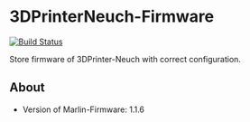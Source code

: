 # 3DPrinterNeuch-Firmware
[![Build Status](https://travis-ci.org/fablabneuch/3DPrinterNeuch-Firmware.svg?branch=dev-travis-ci)](https://travis-ci.org/fablabneuch/3DPrinterNeuch-Firmware)

Store firmware of 3DPrinter-Neuch with correct configuration.


## About
- Version of Marlin-Firmware: 1.1.6
